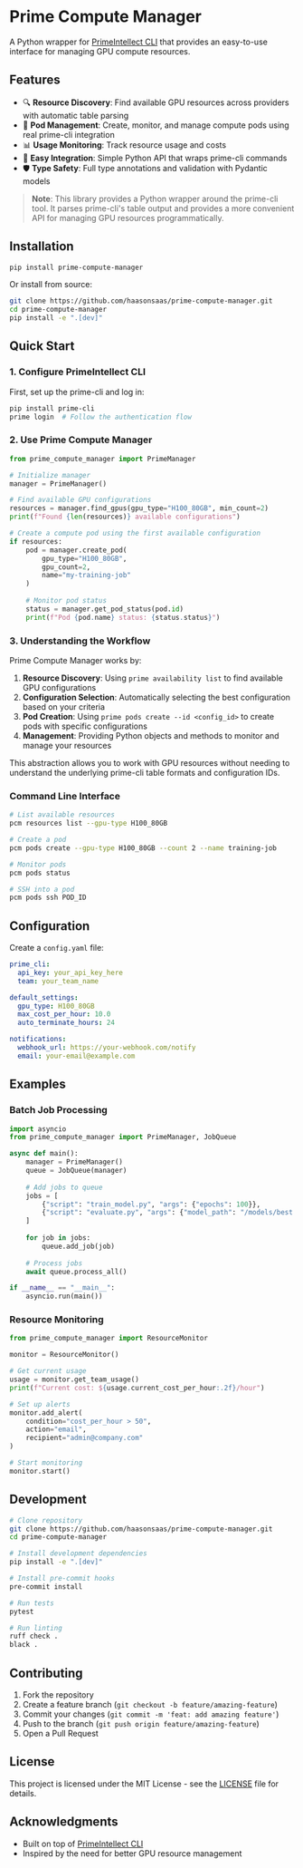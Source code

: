 # Prime Compute Manager

A Python wrapper for [PrimeIntellect CLI](https://github.com/PrimeIntellect-ai/prime-cli) that provides an easy-to-use interface for managing GPU compute resources.

## Features

- 🔍 **Resource Discovery**: Find available GPU resources across providers with automatic table parsing
- 🚀 **Pod Management**: Create, monitor, and manage compute pods using real prime-cli integration
- 📊 **Usage Monitoring**: Track resource usage and costs  
- 🔧 **Easy Integration**: Simple Python API that wraps prime-cli commands
- 🛡️ **Type Safety**: Full type annotations and validation with Pydantic models

> **Note**: This library provides a Python wrapper around the prime-cli tool. It parses prime-cli's table output and provides a more convenient API for managing GPU resources programmatically.

## Installation

```bash
pip install prime-compute-manager
```

Or install from source:

```bash
git clone https://github.com/haasonsaas/prime-compute-manager.git
cd prime-compute-manager
pip install -e ".[dev]"
```

## Quick Start

### 1. Configure PrimeIntellect CLI

First, set up the prime-cli and log in:

```bash
pip install prime-cli
prime login  # Follow the authentication flow
```

### 2. Use Prime Compute Manager

```python
from prime_compute_manager import PrimeManager

# Initialize manager
manager = PrimeManager()

# Find available GPU configurations
resources = manager.find_gpus(gpu_type="H100_80GB", min_count=2)
print(f"Found {len(resources)} available configurations")

# Create a compute pod using the first available configuration
if resources:
    pod = manager.create_pod(
        gpu_type="H100_80GB",
        gpu_count=2,
        name="my-training-job"
    )
    
    # Monitor pod status
    status = manager.get_pod_status(pod.id)
    print(f"Pod {pod.name} status: {status.status}")
```

### 3. Understanding the Workflow

Prime Compute Manager works by:

1. **Resource Discovery**: Using `prime availability list` to find available GPU configurations
2. **Configuration Selection**: Automatically selecting the best configuration based on your criteria
3. **Pod Creation**: Using `prime pods create --id <config_id>` to create pods with specific configurations
4. **Management**: Providing Python objects and methods to monitor and manage your resources

This abstraction allows you to work with GPU resources without needing to understand the underlying prime-cli table formats and configuration IDs.

### Command Line Interface

```bash
# List available resources
pcm resources list --gpu-type H100_80GB

# Create a pod
pcm pods create --gpu-type H100_80GB --count 2 --name training-job

# Monitor pods
pcm pods status

# SSH into a pod
pcm pods ssh POD_ID
```

## Configuration

Create a `config.yaml` file:

```yaml
prime_cli:
  api_key: your_api_key_here
  team: your_team_name

default_settings:
  gpu_type: H100_80GB
  max_cost_per_hour: 10.0
  auto_terminate_hours: 24

notifications:
  webhook_url: https://your-webhook.com/notify
  email: your-email@example.com
```

## Examples

### Batch Job Processing

```python
import asyncio
from prime_compute_manager import PrimeManager, JobQueue

async def main():
    manager = PrimeManager()
    queue = JobQueue(manager)
    
    # Add jobs to queue
    jobs = [
        {"script": "train_model.py", "args": {"epochs": 100}},
        {"script": "evaluate.py", "args": {"model_path": "/models/best.pt"}},
    ]
    
    for job in jobs:
        queue.add_job(job)
    
    # Process jobs
    await queue.process_all()

if __name__ == "__main__":
    asyncio.run(main())
```

### Resource Monitoring

```python
from prime_compute_manager import ResourceMonitor

monitor = ResourceMonitor()

# Get current usage
usage = monitor.get_team_usage()
print(f"Current cost: ${usage.current_cost_per_hour:.2f}/hour")

# Set up alerts
monitor.add_alert(
    condition="cost_per_hour > 50",
    action="email",
    recipient="admin@company.com"
)

# Start monitoring
monitor.start()
```

## Development

```bash
# Clone repository
git clone https://github.com/haasonsaas/prime-compute-manager.git
cd prime-compute-manager

# Install development dependencies
pip install -e ".[dev]"

# Install pre-commit hooks
pre-commit install

# Run tests
pytest

# Run linting
ruff check .
black .
```

## Contributing

1. Fork the repository
2. Create a feature branch (`git checkout -b feature/amazing-feature`)
3. Commit your changes (`git commit -m 'feat: add amazing feature'`)
4. Push to the branch (`git push origin feature/amazing-feature`)
5. Open a Pull Request

## License

This project is licensed under the MIT License - see the [LICENSE](LICENSE) file for details.

## Acknowledgments

- Built on top of [PrimeIntellect CLI](https://github.com/PrimeIntellect-ai/prime-cli)
- Inspired by the need for better GPU resource management